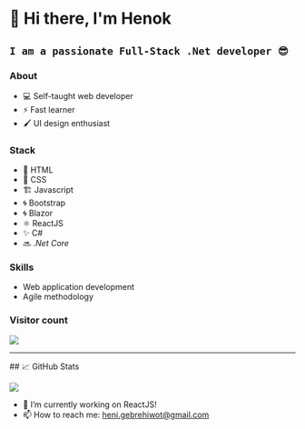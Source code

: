 # 👋  Hi there, I'm Henok

**`I am a passionate Full-Stack .Net developer 😎`**
----------
### About
-   💻  Self-taught web developer 
-   ⚡  Fast learner
-   🖌️  UI design enthusiast 
### Stack
-   📑  HTML
-   🎨  CSS
-    🏗 Javascript 
-   🌀  Bootstrap
-   🌀  Blazor
-   ⚛  ReactJS 
-    ✨ C# 
-   🔜  *.Net Core*
### Skills
-  Web application development 
-  Agile methodology

### Visitor count
<img src="https://profile-counter.glitch.me/HenaGit/count.svg" />

<hr/>
## &#x1f4c8; GitHub Stats

<p>
<a href="https://github.com/HenaGit/HenaGit">
  <img align="center" src="https://github-readme-stats.vercel.app/api/top-langs/?username=HenaGit&hide=java,tex&title_color=ffffff&text_color=c9cacc&icon_color=2bbc8a&bg_color=1d1f21&langs_count=5" />
</a>

</p>

- 🔭 I’m currently working on ReactJS!
- 📫 How to reach me: heni.gebrehiwot@gmail.com
